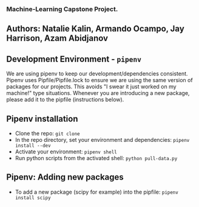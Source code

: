 ### Machine-Learning Capstone Project.

## Authors: Natalie Kalin, Armando Ocampo, Jay Harrison, Azam Abidjanov

## Development Environment - `pipenv`
We are using pipenv to keep our development/dependencies consistent.
Pipenv uses Pipfile/Pipfile.lock to ensure we are using the same version
of packages for our projects. This avoids "I swear it just worked on my machine!" type situations.
Whenever you are introducing a new package, please add it to the pipfile (instructions below).

## Pipenv installation
+ Clone the repo: `git clone`
+ In the repo directory, set your environment and dependencies: `pipenv install --dev`
+ Activate your environment: `pipenv shell`
+ Run python scripts from the activated shell: `python pull-data.py`

## Pipenv: Adding new packages
+ To add a new package (scipy for example) into the pipfile: `pipenv install scipy`
